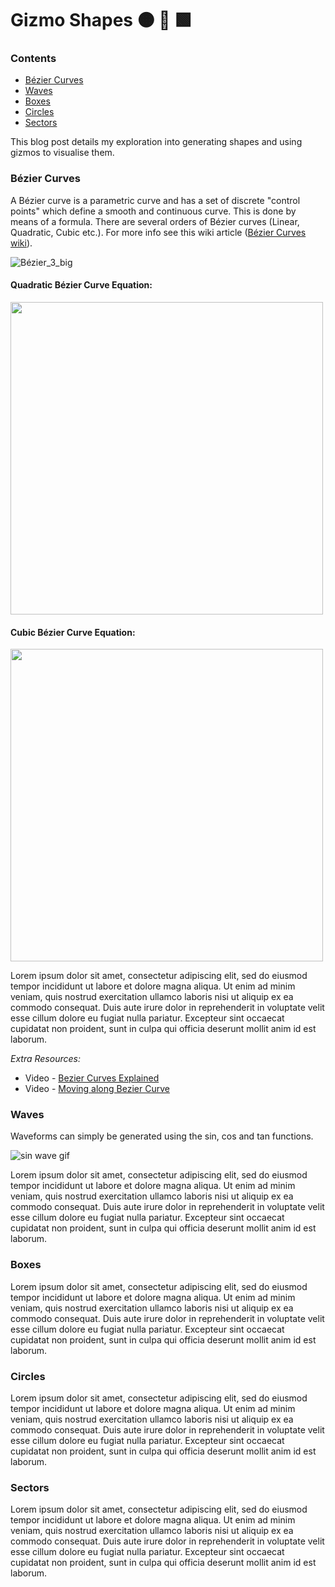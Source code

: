 # Gizmo Shapes 🟠 🔺 🟩

### Contents
 - [Bézier Curves](#bézier-curves)
 - [Waves](#waves)
 - [Boxes](#boxes)
 - [Circles](#circles) 
 - [Sectors](#sectors)

This blog post details my exploration into generating shapes and using gizmos to visualise them.

### Bézier Curves
A Bézier curve is a parametric curve and has a set of discrete "control points" which define a smooth and continuous curve. This is done by means of a formula. There are several orders of Bézier curves (Linear, Quadratic, Cubic etc.). For more info see this wiki article ([Bézier Curves wiki](https://en.wikipedia.org/wiki/B%C3%A9zier_curve)).

![Bézier_3_big](https://github.com/markom9822/markom9822.github.io/assets/96113848/a2c4d41e-e949-4d57-858f-3057844be232)

#### Quadratic Bézier Curve Equation:
<img src="https://github.com/markom9822/markom9822.github.io/assets/96113848/d4c2e0ea-0967-4577-8f70-365f4f1da11c" width="500">

#### Cubic Bézier Curve Equation:
<img src="https://github.com/markom9822/markom9822.github.io/assets/96113848/10cb2f34-043a-468e-b2c9-9daadd7ac4d7" width="500">

Lorem ipsum dolor sit amet, consectetur adipiscing elit, sed do eiusmod tempor incididunt ut labore et dolore magna aliqua. Ut enim ad minim veniam, quis nostrud exercitation ullamco laboris nisi ut aliquip ex ea commodo consequat. Duis aute irure dolor in reprehenderit in voluptate velit esse cillum dolore eu fugiat nulla pariatur. Excepteur sint occaecat cupidatat non proident, sunt in culpa qui officia deserunt mollit anim id est laborum.

*Extra Resources:*
- Video - [Bezier Curves Explained](https://www.youtube.com/watch?v=pnYccz1Ha34)
- Video - [Moving along Bezier Curve](https://www.youtube.com/watch?v=11ofnLOE8pw)

### Waves
Waveforms can simply be generated using the sin, cos and tan functions.

![sin wave gif](https://github.com/markom9822/markom9822.github.io/assets/96113848/cbc8daf0-124c-4926-904d-1764255c55a0)

Lorem ipsum dolor sit amet, consectetur adipiscing elit, sed do eiusmod tempor incididunt ut labore et dolore magna aliqua. Ut enim ad minim veniam, quis nostrud exercitation ullamco laboris nisi ut aliquip ex ea commodo consequat. Duis aute irure dolor in reprehenderit in voluptate velit esse cillum dolore eu fugiat nulla pariatur. Excepteur sint occaecat cupidatat non proident, sunt in culpa qui officia deserunt mollit anim id est laborum.

### Boxes
Lorem ipsum dolor sit amet, consectetur adipiscing elit, sed do eiusmod tempor incididunt ut labore et dolore magna aliqua. Ut enim ad minim veniam, quis nostrud exercitation ullamco laboris nisi ut aliquip ex ea commodo consequat. Duis aute irure dolor in reprehenderit in voluptate velit esse cillum dolore eu fugiat nulla pariatur. Excepteur sint occaecat cupidatat non proident, sunt in culpa qui officia deserunt mollit anim id est laborum.

### Circles
Lorem ipsum dolor sit amet, consectetur adipiscing elit, sed do eiusmod tempor incididunt ut labore et dolore magna aliqua. Ut enim ad minim veniam, quis nostrud exercitation ullamco laboris nisi ut aliquip ex ea commodo consequat. Duis aute irure dolor in reprehenderit in voluptate velit esse cillum dolore eu fugiat nulla pariatur. Excepteur sint occaecat cupidatat non proident, sunt in culpa qui officia deserunt mollit anim id est laborum.

### Sectors
Lorem ipsum dolor sit amet, consectetur adipiscing elit, sed do eiusmod tempor incididunt ut labore et dolore magna aliqua. Ut enim ad minim veniam, quis nostrud exercitation ullamco laboris nisi ut aliquip ex ea commodo consequat. Duis aute irure dolor in reprehenderit in voluptate velit esse cillum dolore eu fugiat nulla pariatur. Excepteur sint occaecat cupidatat non proident, sunt in culpa qui officia deserunt mollit anim id est laborum.
